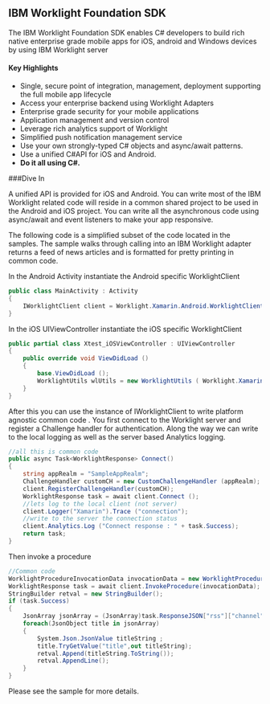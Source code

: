 ## IBM Worklight Foundation SDK

The IBM Worklight Foundation SDK enables C# developers to build rich native enterprise grade mobile apps for iOS, android and Windows devices by using IBM Worklight server

#### Key Highlights
* Single, secure point of integration, management, deployment supporting the full mobile app lifecycle
* Access your enterprise backend using Worklight Adapters
* Enterprise grade security for your mobile applications  
* Application management and version control
* Leverage rich analytics support of Worklight
* Simplified push notification management service
* Use your own strongly-typed C# objects and async/await patterns.
* Use a unified C#API  for iOS and Android.
* **Do it all using C#.**

###Dive In

A unified API is provided for iOS and Android. You can write most of the IBM Worklight related code will reside in a common shared project to be used in the Android and iOS project. You can write all the asynchronous code using async/await and event listeners to make your app responsive.

The following code is a simplified subset of the code located in the samples. The sample walks through calling into an IBM Worklight adapter returns a feed of news articles and is formatted for pretty printing in common code.

In the Android Activity instantiate the Android specific WorklightClient

```csharp
public class MainActivity : Activity
{
	IWorklightClient client = Worklight.Xamarin.Android.WorklightClient.CreateInstance (this);
}
```

In the iOS UIViewController instantiate the iOS specific WorklightClient

```csharp
public partial class Xtest_iOSViewController : UIViewController
{
	public override void ViewDidLoad ()
	{
		base.ViewDidLoad ();
		WorklightUtils wlUtils = new WorklightUtils ( Worklight.Xamarin.iOS.WorklightClient.CreateInstance ());
	}
}
```

After this you can use the instance of IWorklightClient to write platform agnostic common code . 
You first connect to the Worklight server and register a Challenge handler for authentication. Along the way we can write to the local logging as well as the server based Analytics logging.

```csharp
//all this is common code
public async Task<WorklightResponse> Connect()
{
	string appRealm = "SampleAppRealm";
	ChallengeHandler customCH = new CustomChallengeHandler (appRealm);
	client.RegisterChallengeHandler(customCH);
	WorklightResponse task = await client.Connect ();
	//lets log to the local client (not server)
	client.Logger("Xamarin").Trace ("connection");
	//write to the server the connection status
	client.Analytics.Log ("Connect response : " + task.Success);
	return task;
}
```

Then invoke a procedure 

```csharp
//Common code
WorklightProcedureInvocationData invocationData = new WorklightProcedureInvocationData("SampleHTTPAdapter", "getStories", new object[] {"technology"});
WorklightResponse task = await client.InvokeProcedure(invocationData);
StringBuilder retval = new StringBuilder();
if (task.Success)
{
	JsonArray jsonArray = (JsonArray)task.ResponseJSON["rss"]["channel"]["item"];
	foreach(JsonObject title in jsonArray)
	{
		System.Json.JsonValue titleString ;
		title.TryGetValue("title",out titleString);
		retval.Append(titleString.ToString());
		retval.AppendLine();
	}
}
```

Please see the sample for more details. 

